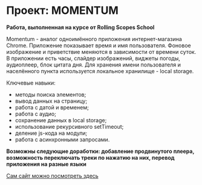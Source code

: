 # Проект: MOMENTUM
__Работа, выполненная на курсе от Rolling Scopes School__

Momentum - аналог одноимённого приложения интернет-магазина Chrome. Приложение показывает время и имя пользователя. Фоновое изображение и приветствие меняются в зависимости от времени суток.
В приложении есть часы, слайдер изображений, виджеты погоды, аудиоплеер, блок цитата дня. Для хранения имени пользователя и населённого пункта используется локальное хранилище - local storage.

Ключевые навыки:
* методы поиска элементов;
* вывод данных на страницу;
* работа с датой и временем;
* работа с аудио;
* сохранение данных в local storage;
* использование рекурсивного setTimeout;
* деление js-кода на модули;
* работа с асинхронными запросами.
  
__Возможны следующие доработки: добавление продвинутого плеера, возможность переключать треки по нажатию на них, перевод приложения на разные языки__

[Сам сайт можно посмотреть здесь](https://chill-peppa.github.io/momentum/)